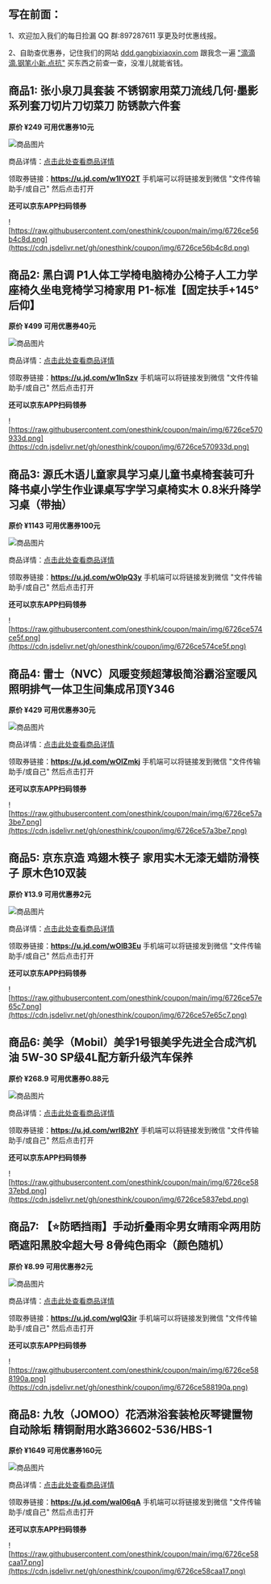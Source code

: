 ## 写在前面：

1、欢迎加入我们的每日捡漏 QQ 群:897287611 享更及时优惠线报。

2、自助查优惠券，记住我们的网站 [ddd.gangbixiaoxin.com](https://ddd.gangbixiaoxin.com) 跟我念一遍 ["滴滴滴.钢笔小新.点抗"](https://ddd.gangbixiaoxin.com) 买东西之前查一查，没准儿就能省钱。

## 商品1: 张小泉刀具套装 不锈钢家用菜刀流线几何·墨影系列套刀切片刀切菜刀 防锈款六件套

**原价 ¥249 可用优惠券10元**

![商品图片](http://img14.360buyimg.com/n1/jfs/t1/98374/38/50431/55800/670d0a01F50f68b54/1f648eadd49d6352.jpg)

商品详情：[点击此处查看商品详情](https://union-click.jd.com/jdc?e=1003156031&amp;p=JF8BAdIJK1olXwIHUlZcCU0TCl8IGlocWQAAUVlUCUoQB19MRANLAjZbERscSkAJHTRQRA1CCVkdDwtCWhVLHTdNTwcKBENeCVAfUg8bcwRtcDpqAHRQKSgvDElnWxBDQABeVE96Olw7fA18eg0BEysRKmNLER5UVVxXDxtxaz5sLnVDIAE9bzJkZCt_GT9NOWVqEikVVTJ1Sg9ObT5lOGFbJBc9QEtnYSZaWzhnAH9gVTYbfzJOdRh7fAxhJFRiIxc2Sj1uaz9zfCcTOE5hIjkCViNFZRB7bD9qGXFrNDgqbDcDABh8GTN8KgdXED4VcCt0ZxxLeylqL3EDNFgqCjt3dzdrRyxKPWZ2DT0dfBR_W19qWx5DKl5YUTxUWDNcW3VJX1pQJlFUWFJtCXsUAm8PEl0SWw8HZG5dCHtWbWsPGVscbQcyVFhfCU8fBGoLG1sdXDYCXFlt3-av1uW5ztOsiZiKg-f63cKr1_GAK2slXjYCVV9fCE8QAm0IK2sVXjYBZAAzCRgSVGkJSF97AQQDEgkPSQp5BW4KHF4WXwAyVl9cCkknM194cD5-PHlfJgwgfjkTAR9QZBBOBk0LHSYzCi1jRQRxeVIdLQJ1MRcYSEJKM284)

领取券链接：**https://u.jd.com/w1IYO2T** 手机端可以将链接发到微信 "文件传输助手/或自己" 然后点击打开

**还可以京东APP扫码领券**

![https://raw.githubusercontent.com/onesthink/coupon/main/img/6726ce56b4c8d.png](https://cdn.jsdelivr.net/gh/onesthink/coupon/img/6726ce56b4c8d.png)

## 商品2: 黑白调 P1人体工学椅电脑椅办公椅子人工力学座椅久坐电竞椅学习椅家用 P1-标准【固定扶手+145°后仰】

**原价 ¥499 可用优惠券40元**

![商品图片](http://img14.360buyimg.com/n1/jfs/t1/155883/30/50209/135685/6725faa7F09d533a6/ebba78dedf3bd843.jpg)

商品详情：[点击此处查看商品详情](https://union-click.jd.com/jdc?e=1003156031&amp;p=JF8BAasJK1olXwQBXFddCU8QC18IGloSXwULVVdVDEIXAF9MRANLAjZbERscSkAJHTRQRA1CCVkdDwtCWhVLHTdNTwcKBENeCVAfUg8bBQ4IT1h3K38ELQheSEtRYTYAWRBROQ9_OlwaWy52XQsPQy9TLlVwFSZdTFxXDxtxaz5hBG1AIjctWzJ0cDN8YiNNOWUDEio_Uix1Sg9ObD5lOmFbEhcraktkYW5oWy9NAH9gHSIbfDJzUwxRfAxhJFRhIxcUVj1ufz9zfSdrCllXPypcCQhgW2ZQbDhyAnFrIDsqUSBUdAt8D1lgbXpwFxkHcDN-ZhALGjlFAW5UIgwFCzsbD18JK1gUXQELUllbAU4nM28IKxp7XQQFV1dtCXsXBW0JH1MSWAUBXVZVOEsfBF_ftuPA17fX3OeJlsPAusjdkufBw44yZG5eOEsWAm0IH1wUXwYyZF5eOEgnXQEJSFwQVAYBUzABCkpRVDsIRTUVXwIEVFdeCksnAW4JGVklbTYENV4JCylhemlxTVhVXUBgDVYfQw9zChJmGRxGOGdcMFkFfA1kUB1JY1tRbQYy)

领取券链接：**https://u.jd.com/w1InSzv** 手机端可以将链接发到微信 "文件传输助手/或自己" 然后点击打开

**还可以京东APP扫码领券**

![https://raw.githubusercontent.com/onesthink/coupon/main/img/6726ce570933d.png](https://cdn.jsdelivr.net/gh/onesthink/coupon/img/6726ce570933d.png)

## 商品3: 源氏木语儿童家具学习桌儿童书桌椅套装可升降书桌小学生作业课桌写字学习桌椅实木 0.8米升降学习桌（带抽）

**原价 ¥1143 可用优惠券100元**

![商品图片](http://img14.360buyimg.com/n1/jfs/t1/236998/21/27223/139790/67232581F73115521/615f3ef4e3860e78.jpg)

商品详情：[点击此处查看商品详情](https://union-click.jd.com/jdc?e=1003156031&amp;p=JF8BAa0JK1olXwIHXFpYD0kfBl8IGloTWgIKXF5cD08RAl9MRANLAjZbERscSkAJHTRQRA1CCVkdDwtCWhVLHTdNTwcKBENeCVAfUg8bVGphHj1HOX5YAgINXhRrBQpyRxxBDQNgOlwZUDMSQQpOfVhAFgR1DRUbflxXDxtxaz5hFHlBIicHajxkfCx_RCtNOWJyEj4vUix1SilOeC5lO2FbBhc9UEp3YW54WyxnB2FgHT4bfiljYQxBaAxhJFRhIxcUVj1uZwZzfSdrClllNj4qAAtzYRNQbDh2AXBrPD0qUTBSdDV8D1lgbXJAByw_QR0NYDYPUgBxXE4ECQ48Xg0bD18JK1gUXQELUllbAU4nM28IKxp7XQYKXF5VD04nAl8IHVkUWQ4FUV1YC08WM28AHGvC8L7X3u-IgPLDneffovzA1LrWytZtOHsUM28JGlkVWQEDVl5tOEsUM2w4RTUUDgEEBlsPCyVLAW5OTAwWAmgEVVtcDUwTAl8KGloXXzYyZAlYYU5xUQtwQQ1JDVBdKFg4chdQVz8NeTUXGV56URw4Ti0UViQKbAJeG3AyVG4)

领取券链接：**https://u.jd.com/wOIpQ3y** 手机端可以将链接发到微信 "文件传输助手/或自己" 然后点击打开

**还可以京东APP扫码领券**

![https://raw.githubusercontent.com/onesthink/coupon/main/img/6726ce574ce5f.png](https://cdn.jsdelivr.net/gh/onesthink/coupon/img/6726ce574ce5f.png)

## 商品4: 雷士（NVC）风暖变频超薄极简浴霸浴室暖风照明排气一体卫生间集成吊顶Y346

**原价 ¥429 可用优惠券30元**

![商品图片](http://img14.360buyimg.com/n1/jfs/t1/122830/17/49860/169559/672617efF201dcd77/56cb45153ffde44c.jpg)

商品详情：[点击此处查看商品详情](https://union-click.jd.com/jdc?e=1003156031&amp;p=JF8BAaoJK1olXwIHU11UC0IWBF8IGloUXAIFVV9eAU4nRzBQRQQlBENHFRxWFlVMWzBeTA9KQl1XSwwDVFVPRjtUBAJQAVsMFgQZBC93ZRtXGCYSBXFSIg0UVitAdyd-Ei1iJGgAVVYAaA13ajV0Wz1dKVsKHStKSEdjeh9tbChyHnEAJDsqUUtXexpsfTlMNQR2DFc-ahFnRxhtYzl3FH5JIAZUaC9kd21raVJwP195Cz0kezxsYAxJb1lDDn9xPx0pbDxKVhZJWD1eJnJ2VDYUcDJjYRZ7UhpjJHplIAc-X3sJdSZWTy8LWmYYIjoZQxJ0ATwJQDllUQoyVW5eCUsQCmkPHVIQbTYCVG4fZpO9hbuagYyR2N6v3W5cOEsRAW4ME1wQXgELXVptCEMQM7ilo46f7NOK7YrDgJyupLqBp4-L1TYyZF1tCEoWAW8MHFoXXTYyVF1tC3tJbW5bHF4cXQcHOgJfCQ1AWmpddVsUWAUFXVlaCnsVAm4KGWslbWJiMioCCzYQWxhYbQhcA2ZVIBYrAT1gegEKGlNIPUBiPQQhSC1fdzIAUi4lXTY)

领取券链接：**https://u.jd.com/wOIZmkj** 手机端可以将链接发到微信 "文件传输助手/或自己" 然后点击打开

**还可以京东APP扫码领券**

![https://raw.githubusercontent.com/onesthink/coupon/main/img/6726ce57a3be7.png](https://cdn.jsdelivr.net/gh/onesthink/coupon/img/6726ce57a3be7.png)

## 商品5: 京东京造 鸡翅木筷子 家用实木无漆无蜡防滑筷子 原木色10双装

**原价 ¥13.9 可用优惠券2元**

![商品图片](http://img14.360buyimg.com/n1/jfs/t1/220745/19/42217/192442/6724d339F474a671e/dc21b004de7d6895.jpg)

商品详情：[点击此处查看商品详情](https://union-click.jd.com/jdc?e=1003156031&amp;p=JF8BAacJK1olXwIHUltUAUIQAF8IGloUXgYCU1lbCkwnRzBQRQQlBENHFRxWFlVMWzBeTA9KQl1XSwwDVFVPRjtUBAJQAVsMFgQZBBVQYhx-cixOLQdwIj8lck1LUT9gYg1PGWgAFxsPTxZAfzddE1JFJXNGHAZKSEdjeh9tbChAGnJ7PDkpQSBJexpvbDlMJQR0NlcNahJvRxltYwt3FEBJIxZUby9jUW18aVNmP1xyUT4FfBtsYAxJbyJpPXFhVBsqfDxKVhZJWj1sJmBrDSoCcDJjYRZ7bARiJFRgIAc-X3teQQcMcxBsGWRLCDsgdRxcBy5PTwN1UQoyVW5eCUsQCmkPHVIQbTYCVG4LZksWAm4JE1wSXAUyVW5dDkkWB2cPHlgcXQ4GZF5VD3vArtfdkerA1b_WytaKsezCitPchdMlbTYBZF5cCUkXB2gJGVslbQYBZF1tViUWUG9fE1hHWWheVl8bXxMSBgELGV4UXgMBU25fCUoVAV84KwVSPHV0PSkGeEpldQ5wYV1JD1ZqLQgHTCUVQCpaXAZCIV5XXFcNcD5TSzc4G2s)

领取券链接：**https://u.jd.com/wOIB3Eu** 手机端可以将链接发到微信 "文件传输助手/或自己" 然后点击打开

**还可以京东APP扫码领券**

![https://raw.githubusercontent.com/onesthink/coupon/main/img/6726ce57e65c7.png](https://cdn.jsdelivr.net/gh/onesthink/coupon/img/6726ce57e65c7.png)

## 商品6: 美孚（Mobil）美孚1号银美孚先进全合成汽机油 5W-30 SP级4L配方新升级汽车保养

**原价 ¥268.9 可用优惠券0.88元**

![商品图片](http://img14.360buyimg.com/n1/jfs/t1/135332/16/47795/165753/67249897Fdd7599ac/08c3e7c8b38c6b67.jpg)

商品详情：[点击此处查看商品详情](https://union-click.jd.com/jdc?e=1003156031&amp;p=JF8BAaAJK1olXwIHXF9cDkkRA18IHloQWAcyEAEFVhQnWipNWhkeQxhZDAELXx9IHDRdBAlLARhaEQoBFxJSXzIGWQFRUXsDAicoYQJsey0Ac1JmVQBkAjhZSDV8YQEKZxtBXGBJJD5fC0hqdghXcyMCHQp2LT44fDhgRxd9fCJ3BGYANzxUaClORSt_biBlP096HykVASlzdx8KbykdLWRbElk9QDBueAxrWi8XD2J1HS0ffC9gXjpxWhpiBWZiPQcpQzNudw1xaFtLKQRUNikUYxwnfwdMclNtBFBgLTg-bjxnAihbZDgUGwoOZF9tC0oXBGYOHF0cWDYyVF5tXiUXAm4JGloRWgADOhwEXRFLVF8JK1sTXwcGXFlYCkgXC2k4G1MSbdGv7IvXuZ6furuWk4ys-tOL6IrDgHsnM2w4G1oUXwYGU19fCHsnA2w4GGtLMwdRXF5eAE0VbTMKGh1CAABQOlhcC0IfAGoNK1kUXAQAZG5tdUpBehphUiBtHw5qXS1VDi1BZWtIZTB3MwR-FApcbgBnY20LGCZgOllqLG5dOA)

领取券链接：**https://u.jd.com/wrIB2hY** 手机端可以将链接发到微信 "文件传输助手/或自己" 然后点击打开

**还可以京东APP扫码领券**

![https://raw.githubusercontent.com/onesthink/coupon/main/img/6726ce5837ebd.png](https://cdn.jsdelivr.net/gh/onesthink/coupon/img/6726ce5837ebd.png)

## 商品7: 【⭐防晒挡雨】手动折叠雨伞男女晴雨伞两用防晒遮阳黑胶伞超大号 8骨纯色雨伞（颜色随机）

**原价 ¥8.99 可用优惠券2元**

![商品图片](http://img14.360buyimg.com/n1/jfs/t1/166144/15/36861/56753/672654a7F7865a0b4/0fbc684324344fca.jpg)

商品详情：[点击此处查看商品详情](https://union-click.jd.com/jdc?e=1003156031&amp;p=JF8BAa4JK1olXwMAV1hZDU4WC18IGlsUWwAAXVxaC0IXBF9MRANLAjZbERscSkAJHTRQRA1CCVkdDwtCWhVLHTdNTwcKBENeCVAfUg8bdRFBTgdRNFpbJF84bBh_Cw1fWC0cJlFfOlwvbzBpRidBYS1VVAdDEioGClxXDxtxazliLn1DIAELaD9OVjN8YjNNOWViEioVUi51Ah9OeBBmLWFYNBcpekpEYSZwWy9dB2NgHQwbazJBZhsJTgxhJFRnIwcISz9IWQtzfSdrCl1cMjtcSgtwYQdQbDh2AXJrMDwkazxSdDV8D1lgbU9iUiYYfANoYQl-WFtLVUVVJj0DYA0bD18JK1gUXQELUllbAU4nM28IKxp7XQMFXF5dAEInAl8IHVkUWQ4FUVxfDUsSM28AHGvC8L7X3u-IgPLDneffovzA1LrWytZtOHsUM28JGlkVWQEDVl5tOEsUM2w4RTUUDgEHAF9ZDiVLAW5OTAcRHGgCVlpaDUkVA284GVoUXwQyZG4rdgJCXythRwJlXGNmBzZVahxUdWZzTAZ7X3RlLyAYQAJtdS8BGhpTKV0AZF5t)

领取券链接：**https://u.jd.com/wgIQ3ir** 手机端可以将链接发到微信 "文件传输助手/或自己" 然后点击打开

**还可以京东APP扫码领券**

![https://raw.githubusercontent.com/onesthink/coupon/main/img/6726ce588190a.png](https://cdn.jsdelivr.net/gh/onesthink/coupon/img/6726ce588190a.png)

## 商品8: 九牧（JOMOO）花洒淋浴套装枪灰琴键置物自动除垢 精铜耐用水路36602-536/HBS-1

**原价 ¥1649 可用优惠券160元**

![商品图片](http://img14.360buyimg.com/n1/jfs/t1/88563/7/50541/95732/6724bf7cF613d9489/4319e8346ed898d6.jpg)

商品详情：[点击此处查看商品详情](https://union-click.jd.com/jdc?e=1003156031&amp;p=JF8BAa8JK1olXwIHVF9aD0MWA18IGloUWQcEV1ZYCE8nRzBQRQQlBENHFRxWFlVMWzBeTA9KQl1XSwwDVFVPRjtUBAJQAVsMFgQZBCIQZGwKTRAXXnx-Fyg9aEhKWRldUytqAGgALSUfD051ShhKRgxjBEd-AyRKSEdjeh9tbChmGXFdLA4peyhUexpsSzlMGwR2DFYuahFjRwxtYCt3FHJJNyxUbS9jf218Q1JFP19pFSo0azhsYAxJb1l1DX9hLwErbDxKVhZJWD9gHH17MAcBcDJjYRZ7GwVhX1BgLT02X3tncAwOSw0cJmN3FAE8Dy4UfBEKQiJ1UQoyVW5eCUsQCmkPHVIQbTYCVG4fZp25gbmyhI6Y9N-HzYvQoZyGjl8JK1sTXwcGXFlYCk0eBW44G1MSbdGv7IvXuZ6furuWk4ys-tOL6IrDgHsnM2w4G1oUXwYGU19fCHsnA2w4GGtLMwdRUl1dDExAbTMKGh1CHFsBOlhcCk8UAWwPK1kUXAQAZG5tYUxwAG1eUFkWJ3pBIj49CxZNdTpAayRIMwR7LxxaDSledC1VTC1MHHpVLm5dOA)

领取券链接：**https://u.jd.com/waI06qA** 手机端可以将链接发到微信 "文件传输助手/或自己" 然后点击打开

**还可以京东APP扫码领券**

![https://raw.githubusercontent.com/onesthink/coupon/main/img/6726ce58caa17.png](https://cdn.jsdelivr.net/gh/onesthink/coupon/img/6726ce58caa17.png)

